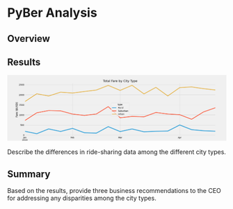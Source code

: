 # PyBer Analysis

## Overview

## Results

![Git Fare by Month](https://github.com/lilydionne/PyBer_Analysis/blob/main/PyBer_fare_summary.png?raw=true)

Describe the differences in ride-sharing data among the different city types.

## Summary
Based on the results, provide three business recommendations to the CEO for addressing any disparities among the city types.

